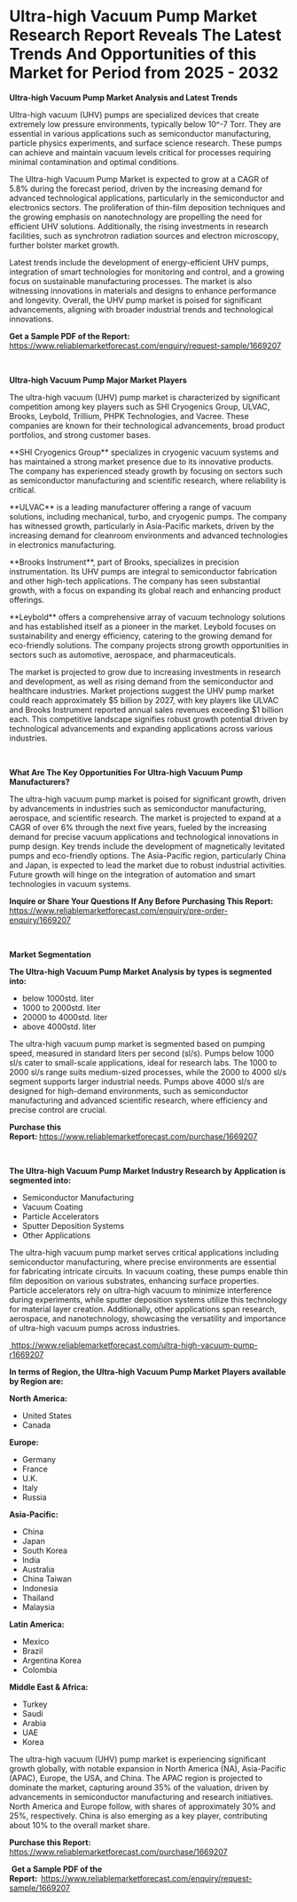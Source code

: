 <p><h1>Ultra-high Vacuum Pump Market Research Report Reveals The Latest Trends And Opportunities of this Market for Period from 2025 - 2032</h1></p><p><strong>Ultra-high Vacuum Pump Market Analysis and Latest Trends</strong></p>
<p><p>Ultra-high vacuum (UHV) pumps are specialized devices that create extremely low pressure environments, typically below 10^-7 Torr. They are essential in various applications such as semiconductor manufacturing, particle physics experiments, and surface science research. These pumps can achieve and maintain vacuum levels critical for processes requiring minimal contamination and optimal conditions.</p><p>The Ultra-high Vacuum Pump Market is expected to grow at a CAGR of 5.8% during the forecast period, driven by the increasing demand for advanced technological applications, particularly in the semiconductor and electronics sectors. The proliferation of thin-film deposition techniques and the growing emphasis on nanotechnology are propelling the need for efficient UHV solutions. Additionally, the rising investments in research facilities, such as synchrotron radiation sources and electron microscopy, further bolster market growth.</p><p>Latest trends include the development of energy-efficient UHV pumps, integration of smart technologies for monitoring and control, and a growing focus on sustainable manufacturing processes. The market is also witnessing innovations in materials and designs to enhance performance and longevity. Overall, the UHV pump market is poised for significant advancements, aligning with broader industrial trends and technological innovations.</p></p>
<p><strong>Get a Sample PDF of the Report:&nbsp;</strong> <a href="https://www.reliablemarketforecast.com/enquiry/request-sample/1669207?utm_campaign=2478&utm_medium=2&utm_source=Github&utm_content=ia&utm_term=12042025&utm_id=ultra-high-vacuum-pump">https://www.reliablemarketforecast.com/enquiry/request-sample/1669207</a></p>
<p>&nbsp;</p>
<p><strong>Ultra-high Vacuum Pump Major Market Players</strong></p>
<p><p>The ultra-high vacuum (UHV) pump market is characterized by significant competition among key players such as SHI Cryogenics Group, ULVAC, Brooks, Leybold, Trillium, PHPK Technologies, and Vacree. These companies are known for their technological advancements, broad product portfolios, and strong customer bases.</p><p>**SHI Cryogenics Group** specializes in cryogenic vacuum systems and has maintained a strong market presence due to its innovative products. The company has experienced steady growth by focusing on sectors such as semiconductor manufacturing and scientific research, where reliability is critical. </p><p>**ULVAC** is a leading manufacturer offering a range of vacuum solutions, including mechanical, turbo, and cryogenic pumps. The company has witnessed growth, particularly in Asia-Pacific markets, driven by the increasing demand for cleanroom environments and advanced technologies in electronics manufacturing.</p><p>**Brooks Instrument**, part of Brooks, specializes in precision instrumentation. Its UHV pumps are integral to semiconductor fabrication and other high-tech applications. The company has seen substantial growth, with a focus on expanding its global reach and enhancing product offerings.</p><p>**Leybold** offers a comprehensive array of vacuum technology solutions and has established itself as a pioneer in the market. Leybold focuses on sustainability and energy efficiency, catering to the growing demand for eco-friendly solutions. The company projects strong growth opportunities in sectors such as automotive, aerospace, and pharmaceuticals.</p><p>The market is projected to grow due to increasing investments in research and development, as well as rising demand from the semiconductor and healthcare industries. Market projections suggest the UHV pump market could reach approximately $5 billion by 2027, with key players like ULVAC and Brooks Instrument reported annual sales revenues exceeding $1 billion each. This competitive landscape signifies robust growth potential driven by technological advancements and expanding applications across various industries.</p></p>
<p>&nbsp;</p>
<p><strong>What Are The Key Opportunities For Ultra-high Vacuum Pump Manufacturers?</strong></p>
<p><p>The ultra-high vacuum pump market is poised for significant growth, driven by advancements in industries such as semiconductor manufacturing, aerospace, and scientific research. The market is projected to expand at a CAGR of over 6% through the next five years, fueled by the increasing demand for precise vacuum applications and technological innovations in pump design. Key trends include the development of magnetically levitated pumps and eco-friendly options. The Asia-Pacific region, particularly China and Japan, is expected to lead the market due to robust industrial activities. Future growth will hinge on the integration of automation and smart technologies in vacuum systems.</p></p>
<p><strong>Inquire or Share Your Questions If Any Before Purchasing This Report:</strong> <a href="https://www.reliablemarketforecast.com/enquiry/pre-order-enquiry/1669207?utm_campaign=2478&utm_medium=2&utm_source=Github&utm_content=ia&utm_term=12042025&utm_id=ultra-high-vacuum-pump">https://www.reliablemarketforecast.com/enquiry/pre-order-enquiry/1669207</a></p>
<p>&nbsp;</p>
<p><strong>Market Segmentation</strong></p>
<p><strong>The Ultra-high Vacuum Pump Market Analysis by types is segmented into:</strong></p>
<p><ul><li>below 1000std. liter</li><li>1000 to 2000std. liter</li><li>20000 to 4000std. liter</li><li>above 4000std. liter</li></ul></p>
<p><p>The ultra-high vacuum pump market is segmented based on pumping speed, measured in standard liters per second (sl/s). Pumps below 1000 sl/s cater to small-scale applications, ideal for research labs. The 1000 to 2000 sl/s range suits medium-sized processes, while the 2000 to 4000 sl/s segment supports larger industrial needs. Pumps above 4000 sl/s are designed for high-demand environments, such as semiconductor manufacturing and advanced scientific research, where efficiency and precise control are crucial.</p></p>
<p><strong>Purchase this Report:&nbsp;</strong><a href="https://www.reliablemarketforecast.com/purchase/1669207?utm_campaign=2478&utm_medium=2&utm_source=Github&utm_content=ia&utm_term=12042025&utm_id=ultra-high-vacuum-pump">https://www.reliablemarketforecast.com/purchase/1669207</a></p>
<p>&nbsp;</p>
<p><strong>The Ultra-high Vacuum Pump Market Industry Research by Application is segmented into:</strong></p>
<p><ul><li>Semiconductor Manufacturing</li><li>Vacuum Coating</li><li>Particle Accelerators</li><li>Sputter Deposition Systems</li><li>Other Applications</li></ul></p>
<p><p>The ultra-high vacuum pump market serves critical applications including semiconductor manufacturing, where precise environments are essential for fabricating intricate circuits. In vacuum coating, these pumps enable thin film deposition on various substrates, enhancing surface properties. Particle accelerators rely on ultra-high vacuum to minimize interference during experiments, while sputter deposition systems utilize this technology for material layer creation. Additionally, other applications span research, aerospace, and nanotechnology, showcasing the versatility and importance of ultra-high vacuum pumps across industries.</p></p>
<p><a href="https://www.reliablemarketforecast.com/ultra-high-vacuum-pump-r1669207?utm_campaign=2478&utm_medium=2&utm_source=Github&utm_content=ia&utm_term=12042025&utm_id=ultra-high-vacuum-pump">&nbsp;https://www.reliablemarketforecast.com/ultra-high-vacuum-pump-r1669207</a></p>
<p><strong>In terms of Region, the Ultra-high Vacuum Pump Market Players available by Region are:</strong></p>
<p>
    <p> <strong> North America: </strong>
        <ul>
            <li>United States</li>
            <li>Canada</li>
        </ul>
        </p> 
    <p> <strong> Europe: </strong>
        <ul>
            <li>Germany</li>
            <li>France</li>
            <li>U.K.</li>
            <li>Italy</li>
            <li>Russia</li>
        </ul>
        </p> 
    <p> <strong> Asia-Pacific: </strong>
        <ul>
            <li>China</li>
            <li>Japan</li>
            <li>South Korea</li>
            <li>India</li>
            <li>Australia</li>
            <li>China Taiwan</li>
            <li>Indonesia</li>
            <li>Thailand</li>
            <li>Malaysia</li>
        </ul>
        </p> 
    <p> <strong> Latin America: </strong>
        <ul>
            <li>Mexico</li>
            <li>Brazil</li>
            <li>Argentina Korea</li>
            <li>Colombia</li>
        </ul>
        </p> 
    <p> <strong> Middle East & Africa: </strong>
        <ul>
            <li>Turkey</li>
            <li>Saudi</li>
            <li>Arabia</li>
            <li>UAE</li>
            <li>Korea</li>
        </ul>
    </p>
    </p>
<p><p>The ultra-high vacuum (UHV) pump market is experiencing significant growth globally, with notable expansion in North America (NA), Asia-Pacific (APAC), Europe, the USA, and China. The APAC region is projected to dominate the market, capturing around 35% of the valuation, driven by advancements in semiconductor manufacturing and research initiatives. North America and Europe follow, with shares of approximately 30% and 25%, respectively. China is also emerging as a key player, contributing about 10% to the overall market share.</p></p>
<p><strong>Purchase this Report: </strong><a href="https://www.reliablemarketforecast.com/purchase/1669207?utm_campaign=2478&utm_medium=2&utm_source=Github&utm_content=ia&utm_term=12042025&utm_id=ultra-high-vacuum-pump">https://www.reliablemarketforecast.com/purchase/1669207</a></p>
<p>&nbsp;<strong>Get a Sample PDF of the Report:&nbsp;&nbsp;</strong><a href="https://www.reliablemarketforecast.com/enquiry/request-sample/1669207?utm_campaign=2478&utm_medium=2&utm_source=Github&utm_content=ia&utm_term=12042025&utm_id=ultra-high-vacuum-pump">https://www.reliablemarketforecast.com/enquiry/request-sample/1669207</a></p>
<p><strong></strong></p>
<p><p></p><p></p><p></p></p>